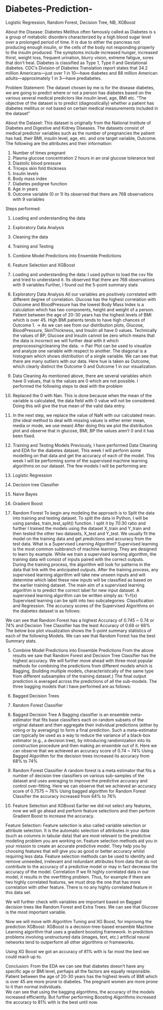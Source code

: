 # Diabetes-Prediction-
Logistic Regression, Random Forest, Decision Tree, NB, XGBoost

About the Disease:
Diabetes Mellitus often famously called as Diabetes is s a group of metabolic disorders characterized by a high blood sugar level over a prolonged period of time.  It is due to either the pancreas not producing enough insulin, or the cells of the body not responding properly to the insulin produced. The symptoms include increased hunger, increased thirst, weight loss, frequent urination, blurry vision, extreme fatigue, sores that don’t heal. Diabetes is classified as Type 1, Type II and Gestational diabetes.
CDC’s Division of Diabetes Translation report states that 34.2 million Americans—just over 1 in 10—have diabetes and 88 million American adults—approximately 1 in 3—have prediabetes.

Problem Statement:
The dataset chosen by me is for the disease diabetes, we are going to predict where or not a person has diabetes based on the various several medical predictors like insulin level, age, BMI etc. “The objective of the dataset is to predict (diagnostically) whether a patient has diabetes mellitus or not based on certain medical measurements included in the dataset”

About the Dataset:
This dataset is originally from the National Institute of Diabetes and Digestive and Kidney Diseases. The datasets consist of medical predictor variables such as the number of pregnancies the patient has had, their BMI, insulin level, age, etc. and one target variable, Outcome. 
The following are the attributes and their information:
1.	Number of times pregnant
2.	Plasma glucose concentration 2 hours in an oral glucose tolerance test
3.	Diastolic blood pressure 
4.	Triceps skin fold thickness
5.	Insulin levels
6.	Body mass index 
7.	Diabetes pedigree function
8.	Age in years
9.	Outcome variable (0 or 1)
Its observed that there are 768 observations with 9 variables

Steps performed:
1.	Loading and understanding the data
2.	Exploratory Data Analysis
3.	Cleaning the data
4.	Training and Testing 
5.	Combine Model Predictions into Ensemble Predictions
6.	Feature Selection and XGBoost

1.	Loading and understanding the data:
I used python to load the csv file and tried to understand it.
Its observed that there are 768 observations with 9 variables
Further, I found out the 5-point summary stats 

2.	Exploratory Data Analysis
All our variables are positively correlated with different degree of correlation. Glucose has the highest correlation with Outcome and BloodPressure has the lowest
Body Mass Index is a calculation which has two components, height and weight of a person. Patient between the age of 20-30 years has the highest levels of BMI which is over 45. High BMI patients tends to have high chances of Outcome 1.
-> As we can see from our distribution plots, Glucose, BloodPressure, SkinThickness, and Insulin all have 0 values. Technically the values of BP, Glucose and Insulin cannot be zero which means that the data is incorrect we will further deal with it which preprocessing/cleaning the data.
-> Pair Plot can be used to visualize and analyze one variable with respect to another. The diagonal is a histogram which shows distribution of a single variable. We can see that there are many outliers with our data. Here hue is taken as Outcome, which clearly distinct the Outcome 0 and Outcome 1 in our visualization.

3.	Data Cleaning
As mentioned above, there are several variables which have 0 values, that is the values are 0 which are not possible. I performed the following steps to deal with the problem
1.	Replaced the 0 with Nan. This is done because when the mean of the variable is calculated, the data field with 0 value will not be considered. Doing this will give the true mean of the valid data entry.
2.	In the next step, we replace the value of NaN with our calculated mean.(the ideal method to deal with missing values is either enter mean, media or mode, we use mean)
After doing this we plot the distribution plot and observe that in glucose, BMI, BP the values aren’t 0 and it has been fixed.
 
4.	Training and Testing Models
Previously, I have performed Data Cleaning and EDA for the diabetes dataset. This week I will perform some modelling on that data and get the accuracy of each of the model. This week I will be performing some of the supervised machine learning algorithms on our dataset. 
The few models I will be performing are:
1.	Logistic Regression
2.	Decision tree Classifier
3.	Naive Bayes
4.	Gradient Boost
5.	Random Forest
To begin any modeling the approach is to Split the data into training and testing dataset. To split the data in Python, I will be using pandas, train_test_split() function. I split it by 70:30 ratio and further I trained the models using the dataset X_train and Y_train and then tested the other two datasets, X_test and Y_test. We usually fit the model on the training data and get predictions and accuracy from the test data.
What is a Supervised Learning Algorithm?
Supervised learning is the most common subbranch of machine learning. They are designed to learn by example.
While we train a supervised learning algorithm, the training data will consist of inputs paired with the correct outputs. During the training process, the algorithm will look for patterns in the data that link with the anticipated outputs. 
After the training process, any supervised learning algorithm will take new unseen inputs and will determine which label these new inputs will be classified as based on the earlier training dataset. The main aim of a supervised learning algorithm is to predict the correct label for new input dataset. 
A supervised learning algorithm can be written simply as:
Y=f(x)
Supervised learning can be split into two subcategories: Classification and Regression.
The accuracy scores of the Supervised Algorithms on the diabetes dataset is as follows:
 
We can see that Random Forest has a highest Accuracy of 0.745 ~ 0.74 or 74% and Decision Tree Classifier has the least Accuracy of 0.68 or 68%
The below box plot visualization shows the 5-point summary statistics of each of the following Models. We can see that Random Forest has the best Summary stats.
 
5.	Combine Model Predictions into Ensemble Predictions
From the above results we saw that Random Forest and Decision Tree Classifier has the highest accuracy. We will further move ahead with three most popular methods for combining the predictions from different models which is Bagging, (building multiple models, characteristically of the same type from different subsamples of the training dataset.)
The final output prediction is averaged across the predictions of all the sub-models.
The three bagging models that I have performed are as follows:
1.	Bagged Decision Trees
2.	Random Forest Classifier

1.	Bagged Decision Tree
A Bagging classifier is an ensemble meta-estimator that fits base classifiers each on random subsets of the original dataset and then aggregate their individual predictions (either by voting or by averaging) to form a final prediction. Such a meta-estimator can typically be used as a way to reduce the variance of a black-box estimator (e.g., a decision tree), by introducing randomization into its construction procedure and then making an ensemble out of it.
Here we can observe that we achieved an accuracy score of 0.74 ~ 74%
Using Bagged Algorithm for the decision trees increased its accuracy from 68% to 74%
2.	Random Forest Classifier
A random forest is a meta estimator that fits a number of decision tree classifiers on various sub-samples of the dataset and uses averaging to improve the predictive accuracy and control over-fitting.
Here we can observe that we achieved an accuracy score of 0.7575 ~ 76%
Using bagged algorithm for Random Forest Classifier the accuracy increased from 64% to 76%

6.	Feature Selection and XGBoost
Earlier we did not select any features, now we will go ahead and perform feature selections and then perform Gradient Boost to increase the accuracy.

Feature Selection:
Feature selection is also called variable selection or attribute selection. It is the automatic selection of attributes in your data (such as columns in tabular data) that are most relevant to the predictive modeling problem you are working on.
Feature selection methods aid you in your mission to create an accurate predictive model. They help you by choosing features that will give you as good or better accuracy whilst requiring less data.
Feature selection methods can be used to identify and remove unneeded, irrelevant and redundant attributes from data that do not contribute to the accuracy of a predictive model or may in fact decrease the accuracy of the model.
Correlation
If we fit highly correlated data in our model, it results in the overfitting problem. Thus, for example if there are two highly correlated features, we must drop the one that has more correlation with other feature.
There is no any highly correlated feature in this data set.

We will further check with variables are important based on Bagged decision trees like Random 
Forest and Extra Trees. We can see that Glucose is the most important variable.

 
Now we will move with Algorithm Tuning and XG Boost, for improving the prediction
XGBoost:
XGBoost is a decision-tree-based ensemble Machine Learning algorithm that uses a gradient boosting framework. In prediction problems involving unstructured data (images, text, etc.) artificial neural networks tend to outperform all other algorithms or frameworks. 
 
Using XG Boost we got an accuracy of 81% with is far most the best we could reach up to.
 
Conclusion:
From the EDA we can see that diabetes doesn’t have any specific age or BMI level, perhaps all the factors are equally responsible. Patient between the age of 20-30 years has the highest levels of BMI which is over 45 are more prone to diabetes. The pregnant women are more prone to it than normal individuals.  
We can see that using the bagging algorithms, the accuracy of the models increased efficiently. But further performing Boosting Algorithms increased the accuracy to 81% with is the best until now.
